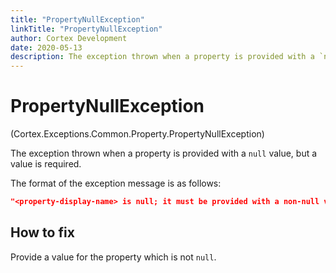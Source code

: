```yaml
---
title: "PropertyNullException"
linkTitle: "PropertyNullException"
author: Cortex Development
date: 2020-05-13
description: The exception thrown when a property is provided with a `null` value, but a value is required.
---
```


# PropertyNullException

<p class="namespace">(Cortex.Exceptions.Common.Property.PropertyNullException)</p>

The exception thrown when a property is provided with a `null` value, but a value is required.

The format of the exception message is as follows:  

```json
"<property-display-name> is null; it must be provided with a non-null value"
```

## How to fix

Provide a value for the property which is not `null`.
